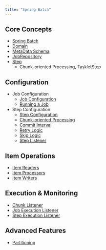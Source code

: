 ```yaml
---
title: "Spring Batch"
---
```


## Core Concepts

- [Spring Batch](SpringBatch/SpringBatch.md)
- [Domain](Domain/Domain.md)
- [MetaData Schema](MetaDataSchema/MetaDataSchema.md)
- [JobRepository](JobRepository/JobRepository.md)
- [Step](Step/Step.md)
  - Chunk-oriented Processing, TaskletStep

## Configuration

- Job Configuration
  - [Job Configuration](Config/JobConfig/JobConfig/JobConfig.md)
  - [Running a Job](Config/JobConfig/RunningJob/RunningJob.md)
- Step Configuration
  - [Step Configuration](Config/StepConfig/StepConfig/StepConfig.md)
  - [Chunk-oriented Processing](Config/StepConfig/Chunk-orientedProcessing/Chunk-orientedProcessing.md)
  - [Commit Interval](Config/StepConfig/CommitInterval/CommitInterval.md)
  - [Retry Logic](Config/StepConfig/RetryLogic/RetryLogic.md)
  - [Skip Logic](Config/StepConfig/SkipLogic/SkipLogic.md) 
  - [Step Listener](Config/StepConfig/StepListener/StepListener.md)

## Item Operations

- [Item Readers](ItemReaders/ItemReaders.md)
- [Item Processors](ItemProcessors/ItemProcessors.md)
- [Item Writers](ItemWriters/ItemWriters.md)

## Execution & Monitoring

- [Chunk Listener](Listener/ChunkListener.md)
- [Job Execution Listener](Listener/JobExecutionListener.md)
- [Step Execution Listener](Listener/StepExecutionListener.md)

## Advanced Features

- [Partitioning](Partitioning/Partitioning.md)